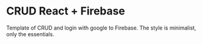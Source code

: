 # CRUD React + Firebase

Template of CRUD and login with google to Firebase. The style is minimalist, only the essentials.
